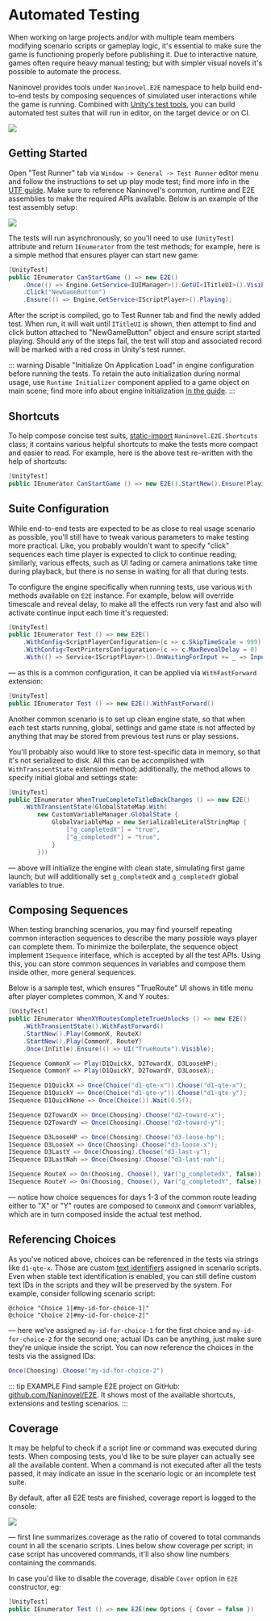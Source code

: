 # Automated Testing

When working on large projects and/or with multiple team members modifying scenario scripts or gameplay logic, it's essential to make sure the game is functioning properly before publishing it. Due to interactive nature, games often require heavy manual testing; but with simpler visual novels it's possible to automate the process.

Naninovel provides tools under `Naninovel.E2E` namespace to help build end-to-end tests by composing sequences of simulated user interactions while the game is running. Combined with [Unity's test tools](https://docs.unity3d.com/Packages/com.unity.test-framework@latest), you can build automated test suites that will run in editor, on the target device or on CI.

![](https://i.gyazo.com/92e7eaf5725f098d6d12c83a2b7eb219.png)

## Getting Started

Open "Test Runner" tab via `Window -> General -> Test Runner` editor menu and follow the instructions to set up play mode test; find more info in the [UTF guide](https://docs.unity3d.com/Packages/com.unity.test-framework@1.3/manual/workflow-create-playmode-test.html). Make sure to reference Naninovel's common, runtime and E2E assemblies to make the required APIs available. Below is an example of the test assembly setup:

![](https://i.gyazo.com/8b8cb5c916987d941cce8abf6daf131b.png)

The tests will run asynchronously, so you'll need to use `[UnityTest]` attribute and return `IEnumerator` from the test methods; for example, here is a simple method that ensures player can start new game:

```csharp
[UnityTest]
public IEnumerator CanStartGame () => new E2E()
    .Once(() => Engine.GetService<IUIManager>().GetUI<ITitleUI>().Visible)
    .Click("NewGameButton")
    .Ensure(() => Engine.GetService<IScriptPlayer>().Playing);
```

After the script is compiled, go to Test Runner tab and find the newly added test. When run, it will wait until `ITitleUI` is shown, then attempt to find and click button attached to "NewGameButton" object and ensure script started playing. Should any of the steps fail, the test will stop and associated record will be marked with a red cross in Unity's test runner.

::: warning
Disable "Initialize On Application Load" in engine configuration before running the tests. To retain the auto initialization during normal usage, use `Runtime Initializer` component applied to a game object on main scene; find more info about engine initialization [in the guide](/guide/integration-options#manual-initialization).
:::

## Shortcuts

To help compose concise test suits, [static-import](https://learn.microsoft.com/en-us/dotnet/csharp/language-reference/keywords/using-directive#static-modifier) `Naninovel.E2E.Shortcuts` class; it contains various helpful shortcuts to make the tests more compact and easier to read. For example, here is the above test re-written with the help of shortcuts:

```csharp
[UnityTest]
public IEnumerator CanStartGame () => new E2E().StartNew().Ensure(Playing);
```

## Suite Configuration

While end-to-end tests are expected to be as close to real usage scenario as possible, you'll still have to tweak various parameters to make testing more practical. Like, you probably wouldn't want to specify "click" sequences each time player is expected to click to continue reading; similarly, various effects, such as UI fading or camera animations take time during playback, but there is no sense in waiting for all that during tests.

To configure the engine specifically when running tests, use various `With` methods available on `E2E` instance. For example, below will override timescale and reveal delay, to make all the effects run very fast and also will activate continue input each time it's requested:

```csharp
[UnityTest]
public IEnumerator Test () => new E2E()
    .WithConfig<ScriptPlayerConfiguration>(c => c.SkipTimeScale = 999)
    .WithConfig<TextPrintersConfiguration>(c => c.MaxRevealDelay = 0)
    .With(() => Service<IScriptPlayer>().OnWaitingForInput += _ => Input("Continue").Activate(1))
```

— as this is a common configuration, it can be applied via `WithFastForward` extension:

```csharp
[UnityTest]
public IEnumerator Test () => new E2E().WithFastForward()
```

Another common scenario is to set up clean engine state, so that when each test starts running, global, settings and game state is not affected by anything that may be stored from previous test runs or play sessions.

You'll probably also would like to store test-specific data in memory, so that it's not serialized to disk. All this can be accomplished with `WithTransientState` extension method; additionally, the method allows to specify initial global and settings state:

```csharp
[UnityTest]
public IEnumerator WhenTrueCompleteTitleBackChanges () => new E2E()
    .WithTransientState(GlobalStateMap.With(
        new CustomVariableManager.GlobalState {
            GlobalVariableMap = new SerializableLiteralStringMap {
                ["g_completedX"] = "true",
                ["g_completedY"] = "true",
            }
        }))
```

— above will initialize the engine with clean state, simulating first game launch; but will additionally set `g_completedX` and `g_completedY` global variables to true.

## Composing Sequences

When testing branching scenarios, you may find yourself repeating common interaction sequences to describe the many possible ways player can complete them. To minimize the boilerplate, the sequence object implement `ISequence` interface, which is accepted by all the test APIs. Using this, you can store common sequences in variables and compose them inside other, more general sequences.

Below is a sample test, which ensures "TrueRoute" UI shows in title menu after player completes common, X and Y routes:

```csharp
[UnityTest]
public IEnumerator WhenXYRoutesCompleteTrueUnlocks () => new E2E()
    .WithTransientState().WithFastForward()
    .StartNew().Play(CommonX, RouteX)
    .StartNew().Play(CommonY, RouteY)
    .Once(InTitle).Ensure(() => UI("TrueRoute").Visible);

ISequence CommonX => Play(D1QuickX, D2TowardX, D3LooseHP);
ISequence CommonY => Play(D1QuickY, D2TowardY, D3LooseX);

ISequence D1QuickX => Once(Choice("d1-qte-x")).Choose("d1-qte-x");
ISequence D1QuickY => Once(Choice("d1-qte-y")).Choose("d1-qte-y");
ISequence D1QuickNone => Once(Choice()).Wait(0.5f);

ISequence D2TowardX => Once(Choosing).Choose("d2-toward-x");
ISequence D2TowardY => Once(Choosing).Choose("d2-toward-y");

ISequence D3LooseHP => Once(Choosing).Choose("d3-loose-hp");
ISequence D3LooseX => Once(Choosing).Choose("d3-loose-x");
ISequence D3LastY => Once(Choosing).Choose("d3-last-y");
ISequence D3LastNah => Once(Choosing).Choose("d3-last-nah");

ISequence RouteX => On(Choosing, Choose(), Var("g_completedX", false));
ISequence RouteY => On(Choosing, Choose(), Var("g_completedY", false));
```

— notice how choice sequences for days 1-3 of the common route leading either to "X" or "Y" routes are composed to `CommonX` and `CommonY` variables, which are in turn composed inside the actual test method.

## Referencing Choices

As you've noticed above, choices can be referenced in the tests via strings like `d1-qte-x`. Those are custom [text identifiers](/guide/naninovel-scripts#text-identification) assigned in scenario scripts. Even when stable text identification is enabled, you can still define custom text IDs in the scripts and they will be preserved by the system. For example, consider following scenario script:

```nani
@choice "Choice 1|#my-id-for-choice-1|"
@choice "Choice 2|#my-id-for-choice-2|"
```

— here we've assigned `my-id-for-choice-1` for the first choice and `my-id-for-choice-2` for the second one; actual IDs can be anything, just make sure they're unique inside the script. You can now reference the choices in the tests via the assigned IDs:

```csharp
Once(Choosing).Choose("my-id-for-choice-2")
```

::: tip EXAMPLE
Find sample E2E project on GitHub: [github.com/Naninovel/E2E](https://github.com/Naninovel/E2E). It shows most of the available shortcuts, extensions and testing scenarios.
:::

## Coverage

It may be helpful to check if a script line or command was executed during tests. When composing tests, you'd like to be sure player can actually see all the available content. When a command is not executed after all the tests passed, it may indicate an issue in the scenario logic or an incomplete test suite.

By default, after all E2E tests are finished, coverage report is logged to the console:

![](https://i.gyazo.com/95beca8fb15948d5ea8645d9d199e957.png)

— first line summarizes coverage as the ratio of covered to total commands count in all the scenario scripts. Lines below show coverage per script; in case script has uncovered commands, it'll also show line numbers containing the commands.

In case you'd like to disable the coverage, disable `Cover` option in `E2E` constructor, eg:

```csharp
[UnityTest]
public IEnumerator Test () => new E2E(new Options { Cover = false })
```
